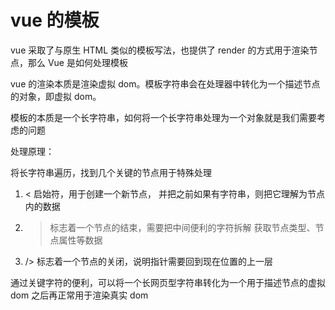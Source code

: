 # vue 的模板

vue 采取了与原生 HTML 类似的模板写法，也提供了 render 的方式用于渲染节点，那么 Vue 是如何处理模板

vue 的渲染本质是渲染虚拟 dom。模板字符串会在处理器中转化为一个描述节点的对象，即虚拟 dom。

模板的本质是一个长字符串，如何将一个长字符串处理为一个对象就是我们需要考虑的问题

处理原理：

将长字符串遍历，找到几个关键的节点用于特殊处理

1. < 启始符，用于创建一个新节点， 并把之前如果有字符串，则把它理解为节点内的数据
2. > 标志着一个节点的结束，需要把中间便利的字符拆解 获取节点类型、节点属性等数据
3. /> 标志着一个节点的关闭，说明指针需要回到现在位置的上一层

通过关键字符的便利，可以将一个长网页型字符串转化为一个用于描述节点的虚拟 dom
之后再正常用于渲染真实 dom
